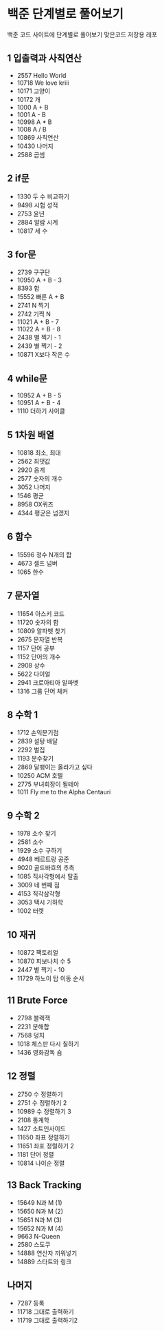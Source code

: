 # 백준 단계별로 풀어보기
백준 코드 사이트에 단계별로 풀어보기 맞은코드 저장용 레포

## 1 입출력과 사칙연산
  * 2557 Hello World
  * 10718 We love kriii
  * 10171 고양이
  * 10172 개
  * 1000 A + B
  * 1001 A - B
  * 10998 A * B
  * 1008 A / B
  * 10869 사칙연산
  * 10430 나머지
  * 2588 곱셈

## 2 if문
  * 1330 두 수 비교하기
  * 9498 시험 성적 
  * 2753 윤년 
  * 2884 알람 시계
  * 10817 세 수
  
## 3 for문
  * 2739 구구단
  * 10950 A + B - 3
  * 8393 합
  * 15552 빠른 A + B
  * 2741 N 찍기
  * 2742 기찍 N
  * 11021 A + B - 7
  * 11022 A + B - 8
  * 2438 별 찍기 - 1
  * 2439 별 찍기 - 2
  * 10871 X보다 작은 수
  
## 4 while문
  * 10952	A + B - 5
  * 10951	A + B - 4
  * 1110	더하기 사이클

## 5 1차원 배열
  * 10818	최소, 최대
  * 2562	최댓값
  * 2920	음계
  * 2577	숫자의 개수
  * 3052	나머지
  * 1546	평균
  * 8958	OX퀴즈
  * 4344	평균은 넘겠지
  
## 6 함수
  * 15596	정수 N개의 합
  * 4673	셀프 넘버
  * 1065	한수
  
## 7 문자열
  * 11654	아스키 코드
  * 11720	숫자의 합
  * 10809	알파벳 찾기
  * 2675	문자열 반복
  * 1157	단어 공부
  * 1152	단어의 개수
  * 2908	상수
  * 5622	다이얼
  * 2941	크로아티아 알파벳
  * 1316	그룹 단어 체커
  
## 8 수학 1
  * 1712	손익분기점
  * 2839	설탕 배달
  * 2292	벌집
  * 1193	분수찾기
  * 2869	달팽이는 올라가고 싶다
  * 10250	ACM 호텔
  * 2775	부녀회장이 될테야
  * 1011	Fly me to the Alpha Centauri
  
## 9 수학 2
  * 1978	소수 찾기
  * 2581	소수
  * 1929	소수 구하기
  * 4948	베르트랑 공준
  * 9020	골드바흐의 추측
  * 1085	직사각형에서 탈출
  * 3009	네 번째 점
  * 4153	직각삼각형
  * 3053	택시 기하학
  * 1002	터렛

## 10 재귀
  * 10872 팩토리얼
  * 10870    피보나치 수 5
  * 2447    별 찍기 - 10
  * 11729    하노이 탑 이동 순서
  
## 11 Brute Force
  * 2798    블랙잭
  * 2231    분해합
  * 7568    덩치
  * 1018    체스판 다시 칠하기
  * 1436    영화감독 숌

## 12 정렬
  * 2750    수 정렬하기
  * 2751    수 정렬하기 2
  * 10989    수 정렬하기 3
  * 2108    통계학
  * 1427    소트인사이드
  * 11650    좌표 정렬하기
  * 11651    좌표 정렬하기 2
  * 1181    단어 정렬
  * 10814    나이순 정렬

## 13 Back Tracking
  * 15649    N과 M (1)
  * 15650    N과 M (2)
  * 15651    N과 M (3)
  * 15652    N과 M (4)
  * 9663    N-Queen
  * 2580    스도쿠
  * 14888    연산자 끼워넣기
  * 14889    스타트와 링크

## 나머지
  * 7287 등록
  * 11718 그대로 출력하기
  * 11719 그대로 출력하기2
